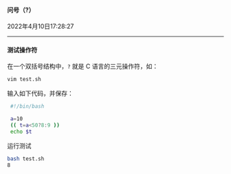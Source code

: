 #### 问号（?）

2022年4月10日17:28:27

---

#### 测试操作符

在一个双括号结构中，`?` 就是 C 语言的三元操作符，如：

```bash
vim test.sh
```

输入如下代码，并保存：

```bash
 #!/bin/bash

 a=10
 (( t=a<50?8:9 ))
 echo $t
```

运行测试

```bash
bash test.sh
8
```